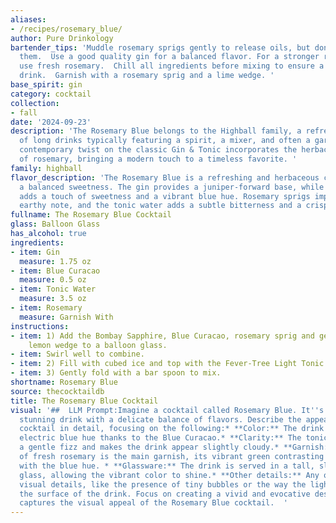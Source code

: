 ```yaml
---
aliases:
- /recipes/rosemary_blue/
author: Pure Drinkology
bartender_tips: 'Muddle rosemary sprigs gently to release oils, but don''t bruise
  them.  Use a good quality gin for a balanced flavor. For a stronger rosemary flavor,
  use fresh rosemary.  Chill all ingredients before mixing to ensure a refreshing
  drink.  Garnish with a rosemary sprig and a lime wedge. '
base_spirit: gin
category: cocktail
collection:
- fall
date: '2024-09-23'
description: 'The Rosemary Blue belongs to the Highball family, a refreshing group
  of long drinks typically featuring a spirit, a mixer, and often a garnish. This
  contemporary twist on the classic Gin & Tonic incorporates the herbaceous notes
  of rosemary, bringing a modern touch to a timeless favorite. '
family: highball
flavor_description: 'The Rosemary Blue is a refreshing and herbaceous cocktail with
  a balanced sweetness. The gin provides a juniper-forward base, while the Blue Curacao
  adds a touch of sweetness and a vibrant blue hue. Rosemary sprigs impart a fragrant,
  earthy note, and the tonic water adds a subtle bitterness and a crisp, bubbly texture. '
fullname: The Rosemary Blue Cocktail
glass: Balloon Glass
has_alcohol: true
ingredients:
- item: Gin
  measure: 1.75 oz
- item: Blue Curacao
  measure: 0.5 oz
- item: Tonic Water
  measure: 3.5 oz
- item: Rosemary
  measure: Garnish With
instructions:
- item: 1) Add the Bombay Sapphire, Blue Curacao, rosemary sprig and gently squeezed
    lemon wedge to a balloon glass.
- item: Swirl well to combine.
- item: 2) Fill with cubed ice and top with the Fever-Tree Light Tonic Water.
- item: 3) Gently fold with a bar spoon to mix.
shortname: Rosemary Blue
source: thecocktaildb
title: The Rosemary Blue Cocktail
visual: '##  LLM Prompt:Imagine a cocktail called Rosemary Blue. It''s a visually
  stunning drink with a delicate balance of flavors. Describe the appearance of this
  cocktail in detail, focusing on the following:* **Color:** The drink has a vibrant,
  electric blue hue thanks to the Blue Curacao.* **Clarity:** The tonic water adds
  a gentle fizz and makes the drink appear slightly cloudy.* **Garnish:**  A sprig
  of fresh rosemary is the main garnish, its vibrant green contrasting beautifully
  with the blue hue. * **Glassware:** The drink is served in a tall, slender highball
  glass, allowing the vibrant color to shine.* **Other details:** Any other interesting
  visual details, like the presence of tiny bubbles or the way the light dances on
  the surface of the drink. Focus on creating a vivid and evocative description that
  captures the visual appeal of the Rosemary Blue cocktail.  '
---
```



